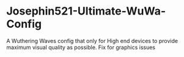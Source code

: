 # Josephin521-Ultimate-WuWa-Config
A Wuthering Waves config that only for High end devices to provide maximum visual quality as possible. Fix for graphics issues
